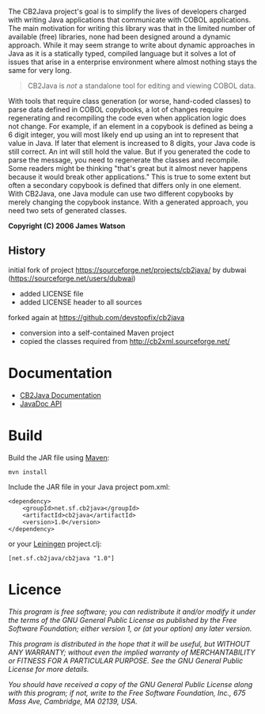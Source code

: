 The CB2Java project's goal is to simplify the lives of developers charged 
with writing Java applications that communicate
with COBOL applications. The main motivation for writing this library was
that in the limited number of available (free) libraries, none had been
designed around a dynamic approach. While it may seem strange to write about
dynamic approaches in Java as it is a statically typed, compiled language
but it solves a lot of issues that arise in a enterprise environment where
almost nothing stays the same for very long.

> CB2Java is *not* a standalone tool for editing
> and viewing COBOL data.

With tools that require class generation (or worse, hand-coded
classes) to parse data defined in COBOL copybooks, a lot of changes require
regenerating and recompiling the code even when application logic does not
change. For example, if an element in a copybook is defined as being a 6
digit integer, you will most likely end up using an int to represent that
value in Java. If later that element is increased to 8 digits, your Java
code is still correct. An int will still hold the value. But if you
generated the code to parse the message, you need to regenerate the classes
and recompile. Some readers might be thinking "that's great but it almost
never happens because it would break other applications." This is true to
some extent but often a secondary copybook is defined that differs only in
one element. With CB2Java, one Java module can use two different copybooks
by merely changing the copybook instance. With a generated approach, you
need two sets of generated classes.

__Copyright (C) 2006 James Watson__


History
-------

initial fork of project https://sourceforge.net/projects/cb2java/ by dubwai (https://sourceforge.net/users/dubwai)
- added LICENSE file
- added LICENSE header to all sources

forked again at https://github.com/devstopfix/cb2java
- conversion into a self-contained Maven project
- copied the classes required from http://cb2xml.sourceforge.net/

Documentation
=============

* [CB2Java Documentation](http://cb2java.sourceforge.net/cb2javadoc.html)
* [JavaDoc API](http://cb2java.sourceforge.net/javadoc/index.html)

Build
=====

Build the JAR file using [Maven](http://maven.apache.org/):

    mvn install

Include the JAR file in your Java project pom.xml:

    <dependency>
        <groupId>net.sf.cb2java</groupId>
        <artifactId>cb2java</artifactId>
        <version>1.0</version>
    </dependency>

or your [Leiningen](https://github.com/technomancy/leiningen) project.clj:

    [net.sf.cb2java/cb2java "1.0"]


Licence
=======

_This program is free software; you can redistribute it and/or modify
it under the terms of the GNU General Public License as published by
the Free Software Foundation; either version 1, or (at your option)
any later version._

_This program is distributed in the hope that it will be useful,
but WITHOUT ANY WARRANTY; without even the implied warranty of
MERCHANTABILITY or FITNESS FOR A PARTICULAR PURPOSE.  See the
GNU General Public License for more details._

_You should have received a copy of the GNU General Public License
along with this program; if not, write to the Free Software
Foundation, Inc., 675 Mass Ave, Cambridge, MA 02139, USA._
